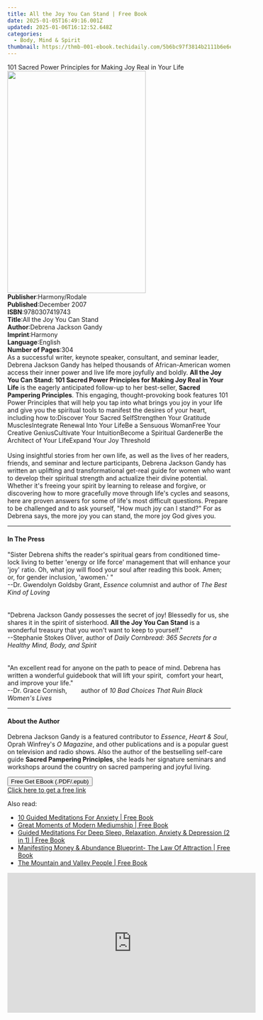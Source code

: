 ```yaml
---
title: All the Joy You Can Stand | Free Book
date: 2025-01-05T16:49:16.001Z
updated: 2025-01-06T16:12:52.648Z
categories:
  - Body, Mind & Spirit
thumbnail: https://thmb-001-ebook.techidaily.com/5b6bc97f3814b2111b6e6e41228cfab09a6943c9a4ef8e1b7f3d5dfa2ed497bf.jpg
---
```

<main id="book-container">
  <div class="flex flex-col">
    <div class="book-brief flex-1 py-6 px-4 sm:p-6 md:py-10 md:px-8">
      <!-- brief-->
      <div class="book-brief-main">
        101 Sacred Power Principles for Making Joy Real in Your Life
      </div>
    </div>
    <div
      class="book-meta-info flex-1 grid gap-4 col-start-1 col-end-3 row-start-1 sm:mb-6 sm:grid-cols-4 lg:gap-6 lg:col-start-2 lg:row-end-6 lg:row-span-6 lg:mb-0"
    >
      <div
        class="book-meta-info-left place-content-center mt-4 p-4 text-sm leading-6 col-start-2 col-span-2 dark:text-slate-400"
      >
        <img
          class="w-full h-500 object-cover rounded-lg sm:h-255 sm:col-span-2 lg:col-span-full"
          src="https://img-001-ebook.techidaily.com/77da6c6c24c2c285ce1a924b221a78faf7cd622ad7b1dbdf8a0410cea26b4600.jpg"
          alt=""
          width="312"
          height="500"
        />
      </div>
      <div
        class="book-meta-info-right mt-2 col-start-1 row-start-2 col-span-3 self-center"
      >
        <!-- meta data  -->
        <div class="flex flex-col px-4 md:px-8">
          <div class="flex-1">
            <strong>Publisher</strong>:<span class="px-2">Harmony/Rodale</span>
          </div>
          <div class="flex-1">
            <strong>Published</strong>:<span class="px-2">December 2007</span>
          </div>
          <div class="flex-1">
            <strong>ISBN</strong>:<span class="px-2">9780307419743</span>
          </div>
          <div class="flex-1">
            <strong>Title</strong>:<span class="px-2"
              >All the Joy You Can Stand</span
            >
          </div>
          <div class="flex-1">
            <strong>Author</strong>:<span class="px-2"
              >Debrena Jackson Gandy</span
            >
          </div>
          <div class="flex-1">
            <strong>Imprint</strong>:<span class="px-2">Harmony</span>
          </div>
          <div class="flex-1">
            <strong>Language</strong>:<span class="px-2">English</span>
          </div>
          <div class="flex-1">
            <strong>Number of Pages</strong>:<span class="px-2">304</span>
          </div>
        </div>
      </div>
    </div>
    <div class="book-description flex-1 py-6 px-4 sm:p-6 md:py-10 md:px-8">
      <div class="book-description-main">
        <div accordion-content="" id="description">
          As a successful writer, keynote speaker, consultant, and seminar
          leader, Debrena Jackson Gandy has helped thousands of African-American
          women access their inner power and live life more joyfully and boldly.
          <b
            >All the Joy You Can Stand: 101 Sacred Power Principles for Making
            Joy Real in Your Life</b
          >
          is the eagerly anticipated follow-up to her best-seller,
          <b>Sacred Pampering Principles</b>. This engaging, thought-provoking
          book features 101 Power Principles that will help you tap into what
          brings you joy in your life and give you the spiritual tools to
          manifest the desires of your heart, including how to:Discover Your
          Sacred SelfStrengthen Your Gratitude MusclesIntegrate Renewal Into
          Your LifeBe a Sensuous WomanFree Your Creative GeniusCultivate Your
          IntuitionBecome a Spiritual GardenerBe the Architect of Your
          LifeExpand Your Joy Threshold<br /><br />Using insightful stories from
          her own life, as well as the lives of her readers, friends, and
          seminar and lecture participants, Debrena Jackson Gandy has written an
          uplifting and transformational get-real guide for women who want to
          develop their spiritual strength and actualize their divine potential.
          Whether it's freeing your spirit by learning to release and forgive,
          or discovering how to more gracefully move through life's cycles and
          seasons, here are proven answers for some of life's most difficult
          questions. Prepare to be challenged and to ask yourself, "How much joy
          can I stand?" For as Debrena says, the more joy you can stand, the
          more joy God gives you.
        </div>
        <div class="accordion-fader"></div>
      </div>
    </div>
    <div class="book-excerpts flex-1 py-6 px-4 sm:p-6 md:py-10 md:px-8">
      <!-- excerpts-->
      <div class="book-excerpts-main">
        <hr />
        <h4 class="placeholder placeholder-heading">
          <span>In The Press</span>
        </h4>
        <p>
          "Sister Debrena shifts the reader's spiritual gears from conditioned
          time-lock living to better 'energy or life force' management that will
          enhance your 'joy' ratio. Oh, what joy will flood your soul after
          reading this book. Amen; or, for gender inclusion, 'awomen.' "<br />--Dr.
          Gwendolyn Goldsby Grant, <i>Essence</i> columnist and author of
          <i>The Best Kind of Loving</i><br /><br /><br />"Debrena Jackson Gandy
          possesses the secret of joy! Blessedly for us, she shares it in the
          spirit of sisterhood. <b>All the Joy You Can Stand</b> is a wonderful
          treasury that you won't want to keep to yourself."<br />--Stephanie
          Stokes Oliver, author of
          <i
            >Daily Cornbread: 365 Secrets for a Healthy Mind, Body, and
            Spirit</i
          ><br /><br /><br />"An excellent read for anyone on the path to peace
          of mind. Debrena has written a wonderful guidebook that will lift your
          spirit,&nbsp;&nbsp;comfort your heart, and improve your life."<br />--Dr.
          Grace Cornish,&nbsp;&nbsp;&nbsp;&nbsp;&nbsp;&nbsp;&nbsp;&nbsp;author
          of <i>10 Bad Choices That Ruin Black Women's Lives</i>
        </p>
      </div>
    </div>
    <div class="book-about-author flex-1 py-6 px-4 sm:p-6 md:py-10 md:px-8">
      <!-- about author-->
      <div class="book-main-author-main">
        <hr />
        <h4 class="placeholder placeholder-heading">
          <span>About the Author</span>
        </h4>
        <p>
          Debrena Jackson Gandy is a featured contributor to <i>Essence</i>,
          <i>Heart &amp; Soul</i>, Oprah Winfrey's <i>O Magazine</i>, and other
          publications and is a popular guest on television and radio shows.
          Also the author of the bestselling self-care guide
          <b>Sacred Pampering Principles</b>, she leads her signature seminars
          and workshops around the country on sacred pampering and joyful
          living.
        </p>
      </div>
    </div>
    <div class="book-free-get flex-1 py-6 px-4 sm:p-6 md:py-10 md:px-8">
      <button
        id="btn-free-get"
        class="bg-blue-500 hover:bg-blue-700 text-white font-bold py-2 px-4 rounded"
      >
        Free Get EBook (.PDF/.epub)
      </button>
      <div id="countdown-display" class="px-2 text-lg mt-2"></div>
      <a
        id="free-link"
        class="hidden bg-blue-500 hover:bg-blue-700 text-white font-bold py-2 px-4 rounded"
        href="https://www.ebooks.com/en-us/book/341409/all-the-joy-you-can-stand/debrena-jackson-gandy/"
        target="_blank"
        >Click here to get a free link</a
      >
    </div>
    <script>
      let countdownTime = 0;
      let countdownInterval = null;
      document
        .getElementById('btn-free-get')
        .addEventListener('click', startCountdown);
      function startCountdown() {
        countdownTime = new Date().getTime() + 60000 * 3;
        countdownInterval = setInterval(updateCountdown, 1000);
        document.getElementById('btn-free-get').disabled = true;
        document
          .getElementById('btn-free-get')
          .classList.add('bg-gray-500', 'cursor-not-allowed');
      }
      function updateCountdown() {
        let currentTime = new Date().getTime();
        let timeLeft = countdownTime - currentTime;
        let secondsLeft = Math.floor(timeLeft / 1000);
        document.getElementById('countdown-display').innerHTML =
          `Remaining time: ${secondsLeft} seconds.`;
        if (secondsLeft <= 0) {
          clearInterval(countdownInterval);
          document.getElementById('btn-free-get').classList.add('hidden');
          document.getElementById('free-link').classList.remove('hidden');
          document.getElementById('countdown-display').innerHTML = '';
        }
      }
    </script>
  </div>
</main>

<ins class="adsbygoogle"
      style="display:block"
      data-ad-client="ca-pub-7571918770474297"
      data-ad-slot="8358498916"
      data-ad-format="auto"
      data-full-width-responsive="true"></ins>
    

<span class="atpl-alsoreadstyle">Also read:</span>
<div><ul>
<li><a href="https://novels-ebooks.techidaily.com/210309589-9781801349659-10-guided-meditations-for-anxiety/"><u>10 Guided Meditations For Anxiety | Free Book</u></a></li>
<li><a href="https://novels-ebooks.techidaily.com/210309029-9781908421487-great-moments-of-modern-mediumship/"><u>Great Moments of Modern Mediumship | Free Book</u></a></li>
<li><a href="https://novels-ebooks.techidaily.com/210309600-9781801348591-guided-meditations-for-deep-sleep-relaxation-anxiety-depression-2-in-1/"><u>Guided Meditations For Deep Sleep, Relaxation, Anxiety & Depression (2 in 1) | Free Book</u></a></li>
<li><a href="https://novels-ebooks.techidaily.com/210309597-9781801348553-manifesting-money-abundance-blueprint-the-law-of-attraction/"><u>Manifesting Money & Abundance Blueprint- The Law Of Attraction | Free Book</u></a></li>
<li><a href="https://novels-ebooks.techidaily.com/210309737-9781638143086-the-mountain-and-valley-people/"><u>The Mountain and Valley People | Free Book</u></a></li>
</ul></div>

<!-- affiliate ads begin -->
<iframe width="560" height="315" src="https://www.youtube.com/embed/jf0JvOqiAXc?si=kHEHQGC_PhBv4xij" title="YouTube video player" frameborder="0" allow="accelerometer; autoplay; clipboard-write; encrypted-media; gyroscope; picture-in-picture; web-share" referrerpolicy="strict-origin-when-cross-origin" allowfullscreen></iframe>
<!-- affiliate ads end -->

